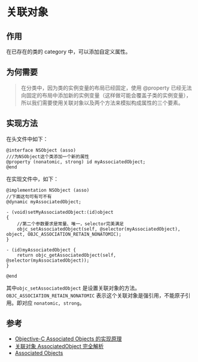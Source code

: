# 关联对象    
## 作用  
在已存在的类的 category 中，可以添加自定义属性。
## 为何需要  
> 在分类中，因为类的实例变量的布局已经固定，使用 @property 已经无法向固定的布局中添加新的实例变量（这样做可能会覆盖子类的实例变量），所以我们需要使用关联对象以及两个方法来模拟构成属性的三个要素。  

## 实现方法  
在头文件中如下：  

    @interface NSObject (asso)
    ///为NSObject这个类添加一个新的属性
    @property (nonatomic, strong) id myAssociatedObject;
    @end  
在实现文件中，如下：  

    @implementation NSObject (asso)
    //下面这句可有可不有
    @dynamic myAssociatedObject;
    
    - (void)setMyAssociatedObject:(id)object
    {
        //第二个参数要求是常量、唯一，selector完美满足
        objc_setAssociatedObject(self, @selector(myAssociatedObject), object, OBJC_ASSOCIATION_RETAIN_NONATOMIC);
    }
    
    - (id)myAssociatedObject {
        return objc_getAssociatedObject(self, @selector(myAssociatedObject));
    }
    
    @end

其中`objc_setAssociatedObject` 是设置关联对象的方法。`OBJC_ASSOCIATION_RETAIN_NONATOMIC` 表示这个关联对象是强引用，不能原子引用。即对应 `nonatomic, strong`。  

## 
    
## 参考 
- [Objective-C Associated Objects 的实现原理](http://blog.leichunfeng.com/blog/2015/06/26/objective-c-associated-objects-implementation-principle/)  
- [关联对象 AssociatedObject 完全解析](https://segmentfault.com/a/1190000005677029)  
- [Associated Objects](http://nshipster.cn/associated-objects/)


